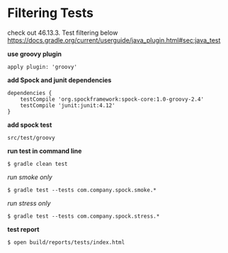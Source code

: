 # Filtering Tests

check out 46.13.3. Test filtering below
https://docs.gradle.org/current/userguide/java_plugin.html#sec:java_test

**use groovy plugin**

```
apply plugin: 'groovy'
```

**add Spock and junit dependencies**

```
dependencies {
    testCompile 'org.spockframework:spock-core:1.0-groovy-2.4'
    testCompile 'junit:junit:4.12'
}
```

**add spock test**

```
src/test/groovy
```

**run test in command line**

```
$ gradle clean test
```

*run smoke only*

```
$ gradle test --tests com.company.spock.smoke.*
```

*run stress only*

```
$ gradle test --tests com.company.spock.stress.*
```

**test report**

```
$ open build/reports/tests/index.html 
```
